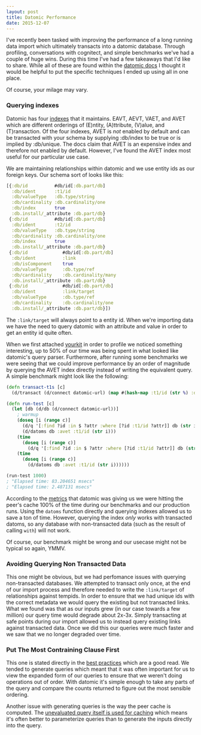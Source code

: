 ```yaml
---
layout: post
title: Datomic Performance
date: 2015-12-07
---
```


I've recently been tasked with improving the performance of a long running data import which ultimately transacts into a datomic database. Through profiling, conversations with cognitect, and simple benchmarks we've had a couple of huge wins. During this time I've had a few takeaways that I'd like to share. While all of these are found within the [datomic docs](http://docs.datomic.com/) I thought it would be helpful to put the specific techniques I ended up using all in one place.

Of course, your milage may vary.

### Querying indexes

Datomic has four [indexes](http://docs.datomic.com/indexes.html) that it maintains. EAVT, AEVT, VAET, and AVET which are different orderings of (E)ntity, (A)ttribute, (V)alue, and (T)ransaction. Of the four indexes, AVET is _not_ enabled by default and can be transacted with your schema by supplying :db/index to be true or is implied by :db/unique. The docs claim that AVET is an expensive index and therefore not enabled by default. However, I've found the AVET index most useful for our particular use case.

We are maintaining relationships within datomic and we use entity ids as our foreign keys. Our schema sort of looks like this:

```clojure
[{:db/id          #db/id[:db.part/db]
  :db/ident       :t1/id
  :db/valueType   :db.type/string
  :db/cardinality :db.cardinality/one
  :db/index       true
  :db.install/_attribute :db.part/db}
 {:db/id          #db/id[:db.part/db]
  :db/ident       :t2/id
  :db/valueType   :db.type/string
  :db/cardinality :db.cardinality/one
  :db/index       true
  :db.install/_attribute :db.part/db}
 {:db/id             #db/id[:db.part/db]
  :db/ident          :link
  :db/isComponent    true
  :db/valueType      :db.type/ref
  :db/cardinality    :db.cardinality/many
  :db.install/_attribute :db.part/db}
 {:db/id             #db/id[:db.part/db]
  :db/ident          :link/target
  :db/valueType      :db.type/ref
  :db/cardinality    :db.cardinality/one
  :db.install/_attribute :db.part/db}])
```

The `:link/target` will always point to a entity id. When we're importing data we have the need to query datomic with an attribute and value in order to get an entity id quite often.

When we first attached [yourkit](https://www.yourkit.com/) in order to profile we noticed something interesting, up to 50% of our time was being spent in what looked like datomic's query parser. Furthermore, after running some benchmarks we were seeing that we could improve performance by an order of magnitude by querying the AVET index directly instead of writing the equivalent query. A simple benchmark might look like the following:

```clojure
(defn transact-t1s [c]
  (d/transact (d/connect datomic-url) (map #(hash-map :t1/id (str %) :db/id (d/tempid (* -1 %))) (range c))))

(defn run-test [c]
  (let [db (d/db (d/connect datomic-url))]
    ; warmup
    (doseq [i (range c)]
      (d/q '[:find ?id :in $ ?attr :where [?id :t1/id ?attr]] db (str i))
      (d/datoms db :avet :t1/id (str i)))
    (time
      (doseq [i (range c)]
        (d/q '[:find ?id :in $ ?attr :where [?id :t1/id ?attr]] db (str i))))
    (time
      (doseq [i (range c)]
        (d/datoms db :avet :t1/id (str i))))))

(run-test 1000)
; "Elapsed time: 83.204651 msecs"
; "Elapsed time: 2.487131 msecs"
```

According to the [metrics](http://docs.datomic.com/monitoring.html) that datomic was giving us we were hitting the peer's cache 100% of the time during our benchmarks and our production runs. Using the `datoms` function directly and querying indexes allowed us to save a ton of time. However, querying the index _only_ works with transacted datoms, so any database with non-transacted data (such as the result of calling `with`) will not work.

Of course, our benchmark might be wrong and our usecase might not be typical so again, YMMV.

### Avoiding Querying Non Transacted Data

This one might be obvious, but we had perfomance issues with querying non-transacted databases. We attempted to transact only once, at the end of our import process and therefore needed to write the `:link/target` of relationships against tempids. In order to ensure  that we had unique ids with the correct metadata we would query the existing but not transacted links. What we found was that as our inputs grew (in our case towards a few million) our query time would degrade about 2x-3x. Simply transacting at safe points during our import allowed us to instead query existing links against transacted data. Once we did this our queries were much faster and we saw that we no longer degraded over time.

### Put The Most Contraining Clause First

This one is stated directly in the [best practices](http://docs.datomic.com/best-practices.html#most-selective-clauses-first) which are a good read. We tended to generate queries which meant that it was often important for us to view the expanded form of our queries to ensure that we weren't doing operations out of order. With datomic it's simple enough to take any parts of the query and compare the counts returned to figure out the most sensible ordering.

Another issue with generating queries is the way the peer cache is computed. The [unevaluated query itself is used for caching](http://docs.datomic.com/best-practices.html#parameterize-queries) which means it's often better to parameterize queries than to generate the inputs directly into the query.

